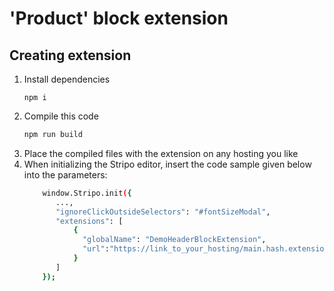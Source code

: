 # 'Product' block extension

## Creating extension

1. Install dependencies
     ```
     npm i
     ```
2. Compile this code
    ```bash
    npm run build
    ```
3. Place the compiled files with the extension on any hosting you like
4. When initializing the Stripo editor, insert the code sample given below into the parameters:
     ```bash
         window.Stripo.init({
            ...,
            "ignoreClickOutsideSelectors": "#fontSizeModal",
            "extensions": [
                {
                  "globalName": "DemoHeaderBlockExtension",
                  "url":"https://link_to_your_hosting/main.hash.extension.js"
                }
            ]    
         });
     ```
